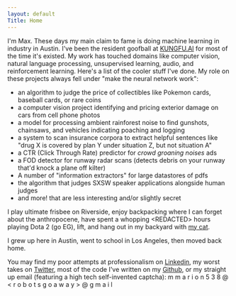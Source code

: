 ```yaml
---
layout: default
Title: Home
---
```

I'm Max. These days my main claim to fame is doing machine learning in industry in Austin. I've been the resident goofball at [KUNGFU.AI](https://kungfu.ai) for most of the time it's existed. My work has touched domains like computer vision, natural language processing, unsupervised learning, audio, and reinforcement learning. Here's a list of the cooler stuff I've done. My role on these projects always fell under "make the neural network work":

* an algorithm to judge the price of collectibles like Pokemon cards, baseball cards, or rare coins
* a computer vision project identifying and pricing exterior damage on cars from cell phone photos
* a model for processing ambient rainforest noise to find gunshots, chainsaws, and vehicles indicating poaching and logging
* a system to scan insurance corpora to extract helpful sentences like "drug X is covered by plan Y under situation Z, but not situation A"
* a CTR (Click Through Rate) predictor for *crowd groaning noises* ads
* a FOD detector for runway radar scans (detects debris on your runway that'd knock a plane off kilter)
* A number of "information extractors" for large datastores of pdfs 
* the algorithm that judges SXSW speaker applications alongside human judges
* and more! that are less interesting and/or slightly secret

I play ultimate frisbee on Riverside, enjoy backpacking where I can forget about the anthropocene, have spent a whopping \<REDACTED> hours playing Dota 2 (go EG), lift, and hang out in my backyard with [my cat](../cat).

I grew up here in Austin, went to school in Los Angeles, then moved back home. 

You may find my poor attempts at professionalism on [Linkedin](https://www.linkedin.com/in/max-marion/), my worst takes on [Twitter](https://twitter.com/maxisawesome538), most of the code I've written on my [Github](https://github.com/maxisawesome), or my straight up email (featuring a high tech self-invented captcha): m m a r i o n 5 3 8 @ < r o b o t s  g o  a w a y > @ g m a i l 

<!--  

The following code lets u page through post. 
Not working - it doesnt seem to load the posts right.
dont know how to get the posts that use layout: posts to be listed to be found here

The writing above I borrowed from the "about" page and then delisted the about page 

<div class="posts">
  {% for post in paginator.posts %}
  <div class="post">
    <h1 class="post-title">
      <a href="{{ post.url }}">
        {{ post.title }}
      </a>
    </h1>

    <span class="post-date">{{ post.date | date_to_string }}</span>

    {{ post.content }}
  </div>
  {% endfor %}
</div>

<div class="pagination">
  {% if paginator.next_page %}
    <a class="pagination-item older" href="{{ site.baseurl }}page{{paginator.next_page}}">Older</a>
  {% else %}
    <span class="pagination-item older">Older</span>
  {% endif %}
  {% if paginator.previous_page %}
    {% if paginator.page == 2 %}
      <a class="pagination-item newer" href="{{ site.baseurl }}">Newer</a>
    {% else %}
      <a class="pagination-item newer" href="{{ site.baseurl }}page{{paginator.previous_page}}">Newer</a>
    {% endif %}
  {% else %}
    <span class="pagination-item newer">Newer</span>
  {% endif %}
</div> -->